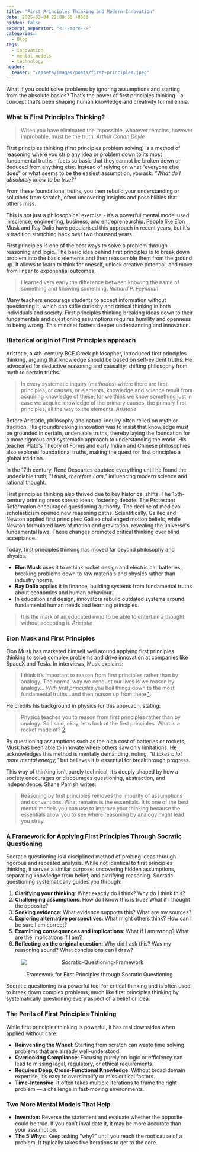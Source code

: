 ```yaml
---
title: "First Principles Thinking and Modern Innovation"
date: 2025-03-04 22:00:00 +0530
hidden: false
excerpt_separator: "<!--more-->"
categories:
  - Blog
tags:
  - innovation
  - mental-models
  - technology
header:
  teaser: "/assets/images/posts/first-principles.jpeg"
---
```


What if you could solve problems by ignoring assumptions and starting from the absolute basics? That’s the power of first principles thinking - a concept that’s been shaping human knowledge and creativity for millennia.
<!--more-->
### What Is First Principles Thinking?

> When you have eliminated the impossible, whatever remains, however improbable, must be the truth.
<cite>Arthur Conan Doyle</cite>

First principles thinking (first principles problem solving) is a method of reasoning where you strip any idea or problem down to its most fundamental truths - facts so basic that they cannot be broken down or deduced from anything else. Instead of relying on what “everyone else does” or what seems to be the easiest assumption, you ask: _“What do I absolutely know to be true?”_

From these foundational truths, you then rebuild your understanding or solutions from scratch, often uncovering insights and possibilities that others miss.

This is not just a philosophical exercise - it’s a powerful mental model used in science, engineering, business, and entrepreneurship. People like Elon Musk and Ray Dalio have popularised this approach in recent years, but it’s a tradition stretching back over two thousand years.

First principles is one of the best ways to solve a problem through reasoning and logic. The basic idea behind first principles is to break down problem into the basic elements and then reassemble them from the ground up. It allows to learn to think for oneself, unlock creative potential, and move from linear to exponential outcomes. 

>I learned very early the difference between knowing the name of something and knowing something.
<cite>Richard P. Feynman</cite>

Many teachers encourage students to accept information without questioning it, which can stifle curiosity and critical thinking in both individuals and society. First principles thinking breaking ideas down to their fundamentals and questioning assumptions requires humility and openness to being wrong. This mindset fosters deeper understanding and innovation.

### Historical origin of First Principles approach
  
Aristotle, a 4th-century BCE Greek philosopher, introduced first principles thinking, arguing that knowledge should be based on self-evident truths. He advocated for deductive reasoning and causality, shifting philosophy from myth to certain truths.

>In every systematic inquiry (*methodos*) where there are first principles, or causes, or elements, knowledge and science result from acquiring knowledge of these; for we think we know something just in case we acquire knowledge of the primary causes, the primary first principles, all the way to the elements.
<cite>Aristotle</cite>

Before Aristotle, philosophy and natural inquiry often relied on myth or tradition. His groundbreaking innovation was to insist that knowledge must be grounded in certain, undeniable truths, thereby laying the foundation for a more rigorous and systematic approach to understanding the world. His teacher Plato's Theory of Forms and early Indian and Chinese philosophies also explored foundational truths, making the quest for first principles a global tradition.

In the 17th century, René Descartes doubted everything until he found the undeniable truth, "*I think, therefore I am*," influencing modern science and rational thought. 

First principles thinking also thrived due to key historical shifts. The 15th-century printing press spread ideas, fostering debate. The Protestant Reformation encouraged questioning authority. The decline of medieval scholasticism opened new reasoning paths. Scientifically, Galileo and Newton applied first principles: Galileo challenged motion beliefs, while Newton formulated laws of motion and gravitation, revealing the universe's fundamental laws. These changes promoted critical thinking over blind acceptance.

Today, first principles thinking has moved far beyond philosophy and physics.
- **Elon Musk** uses it to rethink rocket design and electric car batteries, breaking problems down to raw materials and physics rather than industry norms.
- **Ray Dalio** applies it in finance, building systems from fundamental truths about economics and human behaviour.
- In education and design, innovators rebuild outdated systems around fundamental human needs and learning principles.

>It is the mark of an educated mind to be able to entertain a thought without accepting it.
<cite>Aristotle</cite>

### Elon Musk and First Principles

Elon Musk has marketed himself well around applying first principles thinking to solve complex problems and drive innovation at companies like SpaceX and Tesla. In interviews, Musk explains:

>I think it’s important to reason from first principles rather than by analogy. The normal way we conduct our lives is we reason by analogy… *With first principles* you boil things down to the most fundamental truths…and then reason up from there [1]([https://fs.blog/first-principles/](https://fs.blog/first-principles/)). 

He credits his background in physics for this approach, stating:

>Physics teaches you to reason from first principles rather than by analogy. So I said, okay, let’s look at the first principles. What is a rocket made of? [2](https://www.youtube.com/watch?v=L-s_3b5fRd8). 

By questioning assumptions such as the high cost of batteries or rockets, Musk has been able to innovate where others saw only limitations. He acknowledges this method is mentally demanding, noting, “*It takes a lot more mental energy,*” but believes it is essential for breakthrough progress.

This way of thinking isn’t purely technical, it’s deeply shaped by how a society encourages or discourages questioning, abstraction, and independence. Shane Parrish writes:

>Reasoning by first principles removes the impurity of assumptions and conventions. What remains is the essentials. It is one of the best mental models you can use to improve your thinking because the essentials allow you to see where reasoning by analogy might lead you stray.

### A Framework for Applying First Principles Through Socratic Questioning

Socratic questioning is a disciplined method of probing ideas through rigorous and repeated analysis. While not identical to first principles thinking, it serves a similar purpose: uncovering hidden assumptions, separating knowledge from belief, and clarifying reasoning. Socratic questioning systematically guides you through:

1. **Clarifying your thinking**: What exactly do I think? Why do I think this?
2. **Challenging assumptions**: How do I know this is true? What if I thought the opposite?
3. **Seeking evidence**: What evidence supports this? What are my sources?
4. **Exploring alternative perspectives**: What might others think? How can I be sure I am correct?
5. **Examining consequences and implications**: What if I am wrong? What are the implications if I am?
6. **Reflecting on the original question**: Why did I ask this? Was my reasoning sound? What conclusions can I draw?

<figure style="align-items: center; text-align: center;">
    <img src="{{ '/assets/images/posts/Socratic-Questioning.png' | relative_url }}" 
         alt="Socratic-Questioning-Framework" 
         style="max-width: min(100%, 500px); height: auto; display: block; margin: 1rem auto;">
    <figcaption>Framework for First Principles through Socratic Questioning</figcaption>
</figure>
Socratic questioning is a powerful tool for critical thinking and is often used to break down complex problems, much like first principles thinking by systematically questioning every aspect of a belief or idea.

### The Perils of First Principles Thinking

While first principles thinking is powerful, it has real downsides when applied without care:

- **Reinventing the Wheel**: Starting from scratch can waste time solving problems that are already well-understood.
- **Overlooking Compliance**: Focusing purely on logic or efficiency can lead to missing legal, regulatory, or ethical requirements.
- **Requires Deep, Cross-Functional Knowledge**: Without broad domain expertise, it’s easy to oversimplify or miss critical factors.
- **Time-Intensive**: It often takes multiple iterations to frame the right problem — a challenge in fast-moving environments.

### Two More Mental Models That Help

- **Inversion:** Reverse the statement and evaluate whether the opposite could be true. If you can’t invalidate it, it may be more accurate than your assumption.
- **The 5 Whys:** Keep asking “why?” until you reach the root cause of a problem. It typically takes five iterations to get to the core.
